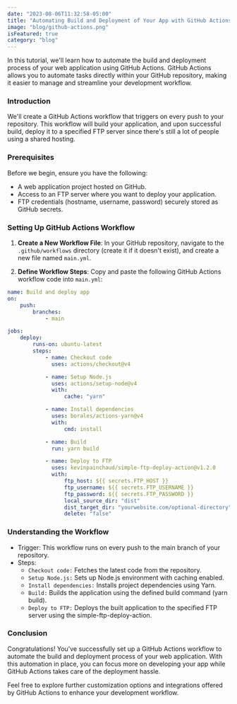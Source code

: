 ```yaml
---
date: "2023-08-06T11:32:58-05:00"
title: "Automating Build and Deployment of Your App with GitHub Actions"
image: "blog/github-actions.png"
isFeatured: true
category: "blog"
---
```


In this tutorial, we'll learn how to automate the build and deployment process of your web application using GitHub Actions. GitHub Actions allows you to automate tasks directly within your GitHub repository, making it easier to manage and streamline your development workflow.

### Introduction

We'll create a GitHub Actions workflow that triggers on every push to your repository. This workflow will build your application, and upon successful build, deploy it to a specified FTP server since there's still a lot of people using a shared hosting.

### Prerequisites

Before we begin, ensure you have the following:

-   A web application project hosted on GitHub.
-   Access to an FTP server where you want to deploy your application.
-   FTP credentials (hostname, username, password) securely stored as GitHub secrets.

### Setting Up GitHub Actions Workflow

1. **Create a New Workflow File**: In your GitHub repository, navigate to the `.github/workflows` directory (create it if it doesn't exist), and create a new file named `main.yml`.

2. **Define Workflow Steps**: Copy and paste the following GitHub Actions workflow code into `main.yml`:

```yaml
name: Build and deploy app
on:
    push:
        branches:
            - main

jobs:
    deploy:
        runs-on: ubuntu-latest
        steps:
            - name: Checkout code
              uses: actions/checkout@v4

            - name: Setup Node.js
              uses: actions/setup-node@v4
              with:
                  cache: "yarn"

            - name: Install dependencies
              uses: borales/actions-yarn@v4
              with:
                  cmd: install

            - name: Build
              run: yarn build

            - name: Deploy to FTP
              uses: kevinpainchaud/simple-ftp-deploy-action@v1.2.0
              with:
                  ftp_host: ${{ secrets.FTP_HOST }}
                  ftp_username: ${{ secrets.FTP_USERNAME }}
                  ftp_password: ${{ secrets.FTP_PASSWORD }}
                  local_source_dir: "dist"
                  dist_target_dir: "yourwebsite.com/optional-directory"
                  delete: "false"
```

### Understanding the Workflow

-   Trigger: This workflow runs on every push to the main branch of your repository.
-   Steps:
    -   `Checkout code:` Fetches the latest code from the repository.
    -   `Setup Node.js:` Sets up Node.js environment with caching enabled.
    -   `Install dependencies:` Installs project dependencies using Yarn.
    -   `Build:` Builds the application using the defined build command (yarn build).
    -   `Deploy to FTP:` Deploys the built application to the specified FTP server using the simple-ftp-deploy-action.

### Conclusion

Congratulations! You've successfully set up a GitHub Actions workflow to automate the build and deployment process of your web application. With this automation in place, you can focus more on developing your app while GitHub Actions takes care of the deployment hassle.

Feel free to explore further customization options and integrations offered by GitHub Actions to enhance your development workflow.

